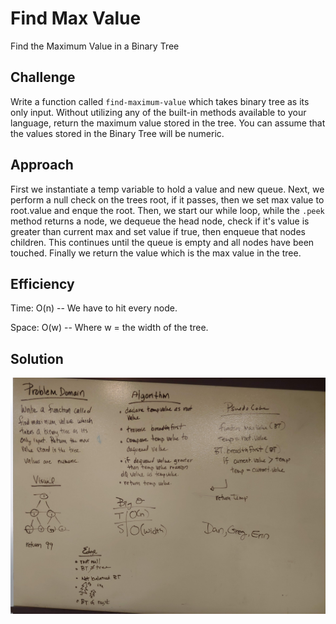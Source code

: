 # Find Max Value
Find the Maximum Value in a Binary Tree

## Challenge
Write a function called `find-maximum-value` which takes binary tree as its only input. Without utilizing any of the built-in methods available to your language, return the maximum value stored in the tree. You can assume that the values stored in the Binary Tree will be numeric.

## Approach  
First we instantiate a temp variable to hold a value and new queue.  Next, we perform a null check on the trees root, if it passes, then we set max value to root.value and enque the root.  Then, we start our while loop, while the `.peek ` method returns a node, we dequeue the head node, check if it's value is greater than current max and set value if true, then enqueue that nodes children.  This continues until the queue is empty and all nodes have been touched. Finally we return the value which is the max value in the tree.

## Efficiency
Time: O(n) -- We have to hit every node.

Space: O(w) -- Where w = the width of the tree.

## Solution
![maxValue Tree whiteboard image](https://github.com/Kcils360/data-structures-and-algorithms-JS/blob/master/assets/maxValue.jpg "maxValue Tree White Board")
